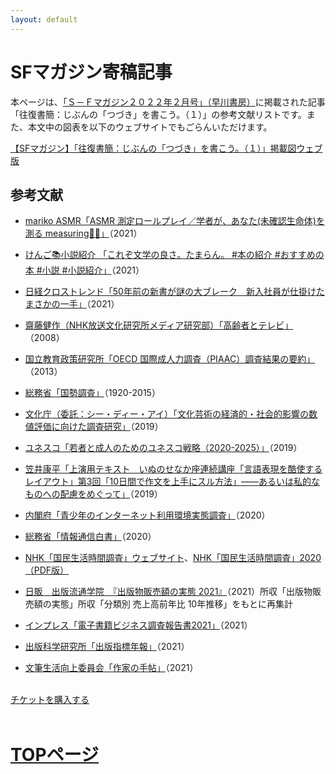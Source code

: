 ```yaml
---
layout: default
---
```

# SFマガジン寄稿記事

本ページは、[「Ｓ－Ｆマガジン２０２２年２月号」（早川書房）](https://www.hayakawa-online.co.jp/shopdetail/000000015011/date_2021/page1/order/)に掲載された記事「往復書簡：じぶんの「つづき」を書こう。（１）」の参考文献リストです。また、本文中の図表を以下のウェブサイトでもごらんいただけます。

[【SFマガジン】「往復書簡：じぶんの「つづき」を書こう。（１）」掲載図ウェブ版](https://datastudio.google.com/reporting/2416449b-56c5-4c04-9098-665f382c2315)

## 参考文献
- [mariko ASMR「ASMR 測定ロールプレイ／学者が、あなた(未確認生命体)を測る measuring📝📐」](https://www.youtube.com/watch?v=wDR__JfvJwg)（2021）

- [けんご📚小説紹介 「これぞ文学の良さ。たまらん。 #本の紹介 #おすすめの本 #小説 #小説紹介」](https://www.tiktok.com/@kengo_book/video/6989551683181366529)（2021）

- [日経クロストレンド「50年前の新書が謎の大ブレーク　新入社員が仕掛けたまさかの一手」](https://xtrend.nikkei.com/atcl/contents/casestudy/00012/00719/)（2021）

- [齋藤健作（NHK放送文化研究所メディア研究部）「高齢者とテレビ」](https://www.nhk.or.jp/bunken/research/title/year/2010/pdf/005.pdf)（2008）

- [国立教育政策研究所「OECD 国際成人力調査（PIAAC）調査結果の要約」](https://www.nier.go.jp/04_kenkyu_annai/pdf/piaac_summary_2013.pdf)（2013）

- [総務省「国勢調査」](https://www.stat.go.jp/data/kokusei/2020/index.html)（1920-2015）

- [文化庁（委託：シー・ディー・アイ）「文化芸術の経済的・社会的影響の数値評価に向けた調査研究」](https://www.bunka.go.jp/tokei_hakusho_shuppan/tokeichosa/bunka_gyosei/pdf/r1393028_21.pdf)（2019）

- [ユネスコ「若者と成人のためのユネスコ戦略（2020-2025）」](https://en.unesco.org/themes/literacy/strategy)（2019）

- [笠井康平「上演用テキスト　いぬのせなか座連続講座「言語表現を酷使するレイアウト」第3回「10日間で作文を上手にスル方法」――あるいは私的なものへの配慮をめぐって」](https://docs.google.com/document/d/18-YBpYXyVHCRsWpQ2cxgnU0X6e4cG8BwvDtRhx3mP6I/edit)（2019）

- [内閣府「青少年のインターネット利用環境実態調査」](https://www8.cao.go.jp/youth/youth-harm/chousa/net-jittai_list.html)（2020）

- [総務省「情報通信白書」](https://www.soumu.go.jp/johotsusintokei/whitepaper/r02.html)（2020）

- [NHK「国民生活時間調査」ウェブサイト](https://www.nhk.or.jp/bunken/yoron-jikan/)、[NHK「国民生活時間調査」2020（PDF版）](https://www.nhk.or.jp/bunken/research/yoron/pdf/20210521_1.pdf)

- [日販　出版流通学院　『出版物販売額の実態 2021』](https://www.nippan.co.jp/ryutsu-gakuin/publication-sales/)（2021）所収「出版物販売額の実態」所収「分類別 売上高前年比 10年推移」をもとに再集計

- [インプレス「電子書籍ビジネス調査報告書2021」](https://research.impress.co.jp/report/list/ebook/501228)（2021）

- [出版科学研究所「出版指標年報」](https://shuppankagaku.shop-pro.jp/?pid=160057758)（2021）

- [文筆生活向上委員会「作家の手帖」](https://genkoryo.com/)（2021）

<br>
<div class="button_wrapper">
	<a href="https://authors-note.stores.jp/items/6078e843d5e9c9671858a8ec/" class="button">チケットを購入する</a>
</div>
<br>

# [TOPページ](./index.md)
